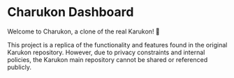 # Charukon Dashboard

Welcome to Charukon, a clone of the real Karukon! 🚀

This project is a replica of the functionality and features found in the original Karukon repository. However, due to privacy constraints and internal policies, the Karukon main repository cannot be shared or referenced publicly.
